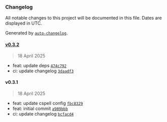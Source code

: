 ### Changelog

All notable changes to this project will be documented in this file. Dates are displayed in UTC.

Generated by [`auto-changelog`](https://github.com/CookPete/auto-changelog).

#### [v0.3.2](https://github.com/datr-tech/parcel-model-schemas-dolomite/compare/v0.3.1...v0.3.2)

> 18 April 2025

- feat: update deps [`474c792`](https://github.com/datr-tech/parcel-model-schemas-dolomite/commit/474c79295bcd7b10cb927931057794d9278bad70)
- ci: update changelog [`3daadf3`](https://github.com/datr-tech/parcel-model-schemas-dolomite/commit/3daadf3647a6eccbbb859d84f531c61f0e45c539)

#### v0.3.1

> 18 April 2025

- feat: update cspell config [`fbc8329`](https://github.com/datr-tech/parcel-model-schemas-dolomite/commit/fbc83291902ebc8a168feeafe00e7b97aa56b586)
- feat: initial commit [`a989bbb`](https://github.com/datr-tech/parcel-model-schemas-dolomite/commit/a989bbbb533253aa3a864bf3101d8cf7b2f2a767)
- ci: update changelog [`bcfacd4`](https://github.com/datr-tech/parcel-model-schemas-dolomite/commit/bcfacd41d48773331b258aa5d65ce52bec465328)
